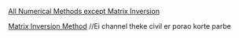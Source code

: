 [All Numerical Methods except Matrix Inversion](https://youtube.com/playlist?list=PLU6SqdYcYsfIk1VhXxIYNPFU67ym6gae8&si=b186VioXusNU9t6c)

[Matrix Inversion Method](https://youtu.be/B9Z2e9LSuNw?si=tPMCrtXLwaPYDT01) //Ei channel theke civil er porao korte parbe
